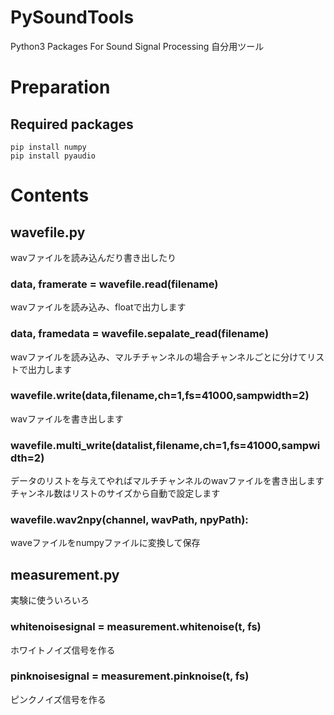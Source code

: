 # PySoundTools
Python3 Packages For Sound Signal Processing
自分用ツール

# Preparation
## Required packages

```
pip install numpy
pip install pyaudio
```

# Contents

## wavefile.py
wavファイルを読み込んだり書き出したり

### data, framerate = wavefile.read(filename)
wavファイルを読み込み、floatで出力します

### data, framedata = wavefile.sepalate_read(filename)
wavファイルを読み込み、マルチチャンネルの場合チャンネルごとに分けてリストで出力します

### wavefile.write(data,filename,ch=1,fs=41000,sampwidth=2)
wavファイルを書き出します

### wavefile.multi_write(datalist,filename,ch=1,fs=41000,sampwidth=2)
データのリストを与えてやればマルチチャンネルのwavファイルを書き出します
チャンネル数はリストのサイズから自動で設定します

### wavefile.wav2npy(channel, wavPath, npyPath):
waveファイルをnumpyファイルに変換して保存

## measurement.py
実験に使ういろいろ

### whitenoisesignal = measurement.whitenoise(t, fs)
ホワイトノイズ信号を作る

### pinknoisesignal = measurement.pinknoise(t, fs)
ピンクノイズ信号を作る
